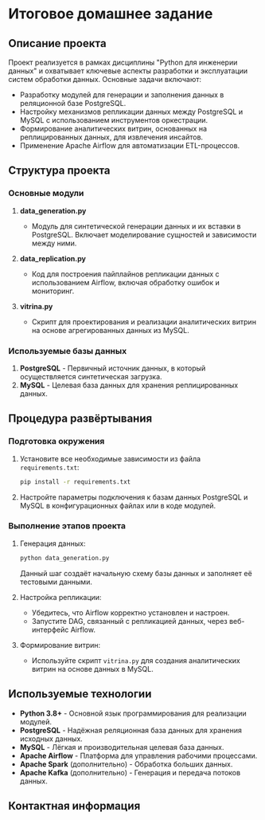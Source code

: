 # Итоговое домашнее задание

## Описание проекта

Проект реализуется в рамках дисциплины "Python для инженерии данных" и охватывает ключевые аспекты разработки и эксплуатации систем обработки данных. Основные задачи включают:
- Разработку модулей для генерации и заполнения данных в реляционной базе PostgreSQL.
- Настройку механизмов репликации данных между PostgreSQL и MySQL с использованием инструментов оркестрации.
- Формирование аналитических витрин, основанных на реплицированных данных, для извлечения инсайтов.
- Применение Apache Airflow для автоматизации ETL-процессов.

## Структура проекта

### Основные модули

1. **data_generation.py**
   - Модуль для синтетической генерации данных и их вставки в PostgreSQL. Включает моделирование сущностей и зависимости между ними.

2. **data_replication.py**
   - Код для построения пайплайнов репликации данных с использованием Airflow, включая обработку ошибок и мониторинг.

3. **vitrina.py**
   - Скрипт для проектирования и реализации аналитических витрин на основе агрегированных данных из MySQL.

### Используемые базы данных

1. **PostgreSQL** - Первичный источник данных, в который осуществляется синтетическая загрузка.
2. **MySQL** - Целевая база данных для хранения реплицированных данных.

## Процедура развёртывания

### Подготовка окружения

1. Установите все необходимые зависимости из файла `requirements.txt`:
   ```bash
   pip install -r requirements.txt
   ```

2. Настройте параметры подключения к базам данных PostgreSQL и MySQL в конфигурационных файлах или в коде модулей.

### Выполнение этапов проекта

1. Генерация данных:
   ```bash
   python data_generation.py
   ```
   Данный шаг создаёт начальную схему базы данных и заполняет её тестовыми данными.

2. Настройка репликации:
   - Убедитесь, что Airflow корректно установлен и настроен.
   - Запустите DAG, связанный с репликацией данных, через веб-интерфейс Airflow.

3. Формирование витрин:
   - Используйте скрипт `vitrina.py` для создания аналитических витрин на основе данных в MySQL.

## Используемые технологии

- **Python 3.8+** - Основной язык программирования для реализации модулей.
- **PostgreSQL** - Надёжная реляционная база данных для хранения исходных данных.
- **MySQL** - Лёгкая и производительная целевая база данных.
- **Apache Airflow** - Платформа для управления рабочими процессами.
- **Apache Spark** (дополнительно) - Обработка больших данных.
- **Apache Kafka** (дополнительно) - Генерация и передача потоков данных.

## Контактная информация


